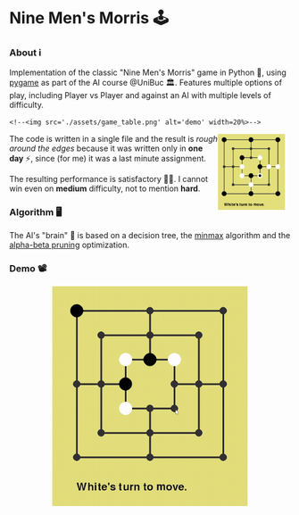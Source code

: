 # Nine Men's Morris 🕹️

### About ℹ️

Implementation of the classic "Nine Men's Morris" game in Python 🐍, using
[pygame](https://www.pygame.org/news) as part of the AI course @UniBuc 🏛️.
Features multiple options of play, including Player vs Player and against an AI
with multiple levels of difficulty.

<!--<div style="display: flex; flex-direction: row; justify-content:center;">-->
    <!--<img src='./assets/game_table.png' alt='demo' width=20%>-->
<!--</div>-->

<div style="margin: 10px;">
    <img src='./assets/game_table.png' alt='table' width=120px align=right>
</div>

The code is written in a single file and the result is _rough around the edges_
because it was written only in **one day** ⚡, since (for me) it was a last minute
assignment.

The resulting performance is satisfactory 👌🏼. I cannot win even on **medium**
difficulty, not to mention **hard**.


### Algorithm 🖥

The AI's "brain" 🧠 is based on a decision tree, the
[minmax](https://en.wikipedia.org/wiki/Minimax) algorithm and the [alpha-beta
pruning](https://en.wikipedia.org/wiki/Alpha%E2%80%93beta_pruning) optimization.

### Demo 📽

<div style="display:flex; flex-direction: row; justify-content: center;">
    <img src='./assets/demo.gif' alt='demo' width=350px>
</div>
